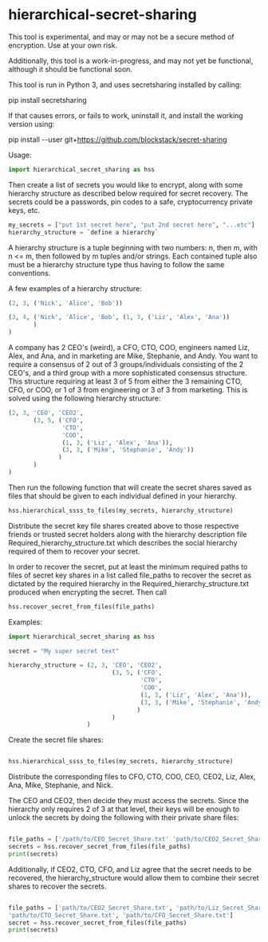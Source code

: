# hierarchical-secret-sharing

This tool is experimental, and may or may not be a secure method of encryption.
Use at your own risk.

Additionally, this tool is a work-in-progress, and may not yet be functional, although it should be functional soon.


This tool is run in Python 3, and uses secretsharing installed by calling:

pip install secretsharing

If that causes errors, or fails to work, uninstall it, and install the working version using:

pip install --user git+https://github.com/blockstack/secret-sharing

Usage:

```python
import hierarchical_secret_sharing as hss
```
Then create a list of secrets you would like to encrypt, along with some hierarchy structure as described below required for secret recovery.
The secrets could be a passwords, pin codes to a safe, cryptocurrency private keys, etc.

```python
my_secrets = ["put 1st secret here", "put 2nd secret here", "...etc"]
hierarchy_structure = `define a hierarchy`
```

A hierarchy structure is a tuple beginning with two numbers: n, then m,
with n <= m, then followed by m tuples and/or strings.
Each contained tuple also must be a hierarchy structure type thus having to
follow the same conventions.

A few examples of a hierarchy structure:


```python
(2, 3, ('Nick', 'Alice', 'Bob'))

(3, 4, ('Nick', 'Alice', 'Bob', (1, 3, ('Liz', 'Alex', 'Ana'))
       )
)
```

A company has 2 CEO's (weird), a CFO, CTO, COO, engineers named Liz, Alex, and Ana, and in marketing are Mike, Stephanie, and Andy. You want to require a consensus of 2 out of 3 groups/individuals consisting of the 2 CEO's, and a third group with a more sophisticated consensus structure. This structure requiring at least 3 of 5 from either the 3 remaining CTO, CFO, or COO, or 1 of 3 from engineering or 3 of 3 from marketing. This is solved using the following hierarchy structure:

```python
(2, 3, 'CEO', 'CEO2',
       (3, 5, ('CFO',
               'CTO',
               'COO',
               (1, 3, ('Liz', 'Alex', 'Ana')),
               (3, 3, ('Mike', 'Stephanie', 'Andy'))
              )
       )
)

```

Then run the following function that will create the secret shares saved as files that should be given to each individual defined in your hierarchy.

```python
hss.hierarchical_ssss_to_files(my_secrets, hierarchy_structure)
```

Distribute the secret key file shares created above to those respective friends or trusted secret holders along with the hierarchy description file Required_hierarchy_structure.txt which describes the social hierarchy required of them to recover your secret.


In order to recover the secret, put at least the minimum required paths to files of secret key shares in a list called file_paths to recover the secret as dictated by the required hierarchy in the Required_hierarchy_structure.txt produced when encrypting the secret.
Then call

```python
hss.recover_secret_from_files(file_paths)
```

Examples:

```python
import hierarchical_secret_sharing as hss

secret = "My super secret text"

hierarchy_structure = (2, 3, 'CEO', 'CEO2',
                             (3, 5, ('CFO',
                                     'CTO',
                                     'COO',
                                     (1, 3, ('Liz', 'Alex', 'Ana')),
                                     (3, 3, ('Mike', 'Stephanie', 'Andy'))
                                    )
                             )
                      )

```

Create the secret file shares:

```python

hss.hierarchical_ssss_to_files(my_secrets, hierarchy_structure)
```

Distribute the corresponding files to CFO, CTO, COO, CEO, CEO2, Liz, Alex, Ana, Mike, Stephanie, and Nick.

The CEO and CEO2, then decide they must access the secrets.  Since the hierarchy only requires 2 of 3 at that level, their keys will be enough to unlock the secrets by doing the following with their private share files:


```python

file_paths = ['/path/to/CEO_Secret_Share.txt' 'path/to/CEO2_Secret_Share.txt']
secrets = hss.recover_secret_from_files(file_paths)
print(secrets)

```

Additionally, if CEO2, CTO, CFO, and Liz agree that the secret needs to be recovered, the hierarchy_structure would allow them to combine their secret shares to recover the secrets.


```python

file_paths = ['path/to/CEO2_Secret_Share.txt', 'path/to/Liz_Secret_Share.txt', 
'path/to/CTO_Secret_Share.txt', 'path/to/CFO_Secret_Share.txt']
secret = hss.recover_secret_from_files(file_paths)
print(secrets)

```
